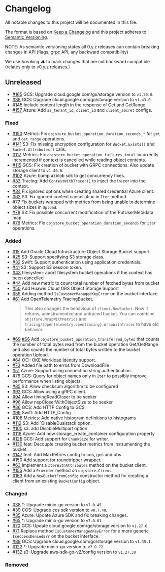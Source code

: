 # Changelog

All notable changes to this project will be documented in this file.

The format is based on [Keep a Changelog](http://keepachangelog.com/en/1.0.0/) and this project adheres to [Semantic Versioning](http://semver.org/spec/v2.0.0.html).

NOTE: As semantic versioning states all 0.y.z releases can contain breaking changes in API (flags, grpc API, any backward compatibility)

We use *breaking :warning:* to mark changes that are not backward compatible (relates only to v0.y.z releases.)

## Unreleased
- [#165](https://github.com/thanos-io/objstore/pull/165) GCS: Upgrade cloud.google.com/go/storage version to `v1.50.0`.
- [#38](https://github.com/thanos-io/objstore/pull/38) GCS: Upgrade cloud.google.com/go/storage version to `v1.43.0`.
- [#145](https://github.com/thanos-io/objstore/pull/145) Include content length in the response of Get and GetRange.
- [#157](https://github.com/thanos-io/objstore/pull/157) Azure: Add `az_tenant_id`, `client_id` and `client_secret` configs.

### Fixed
- [#153](https://github.com/thanos-io/objstore/pull/153) Metrics: Fix `objstore_bucket_operation_duration_seconds_*` for `get` and `get_range` operations.
- [#141](https://github.com/thanos-io/objstore/pull/142) S3: Fix missing encryption configuration for `Bucket.Exists()` and `Bucket.Attributes()` calls.
- [#117](https://github.com/thanos-io/objstore/pull/117) Metrics: Fix `objstore_bucket_operation_failures_total` incorrectly incremented if context is cancelled while reading object contents.
- [#115](https://github.com/thanos-io/objstore/pull/115) GCS: Fix creation of bucket with GRPC connections. Also update storage client to `v1.40.0`.
- [#102](https://github.com/thanos-io/objstore/pull/102) Azure: bump azblob sdk to get concurrency fixes.
- [#33](https://github.com/thanos-io/objstore/pull/33) Tracing: Add `ContextWithTracer()` to inject the tracer into the context.
- [#34](https://github.com/thanos-io/objstore/pull/34) Fix ignored options when creating shared credential Azure client.
- [#62](https://github.com/thanos-io/objstore/pull/62) S3: Fix ignored context cancellation in `Iter` method.
- [#77](https://github.com/thanos-io/objstore/pull/77) Fix buckets wrapped with metrics from being unable to determine object sizes in `Upload`.
- [#78](https://github.com/thanos-io/objstore/pull/78) S3: Fix possible concurrent modification of the PutUserMetadata map.
- [#79](https://github.com/thanos-io/objstore/pull/79) Metrics: Fix `objstore_bucket_operation_duration_seconds` for `iter` operations.

### Added
- [#15](https://github.com/thanos-io/objstore/pull/15) Add Oracle Cloud Infrastructure Object Storage Bucket support.
- [#25](https://github.com/thanos-io/objstore/pull/25) S3: Support specifying S3 storage class.
- [#32](https://github.com/thanos-io/objstore/pull/32) Swift: Support authentication using application credentials.
- [#41](https://github.com/thanos-io/objstore/pull/41) S3: Support S3 session token.
- [#43](https://github.com/thanos-io/objstore/pull/43) filesystem: abort filesystem bucket operations if the context has been cancelled
- [#44](https://github.com/thanos-io/objstore/pull/44) Add new metric to count total number of fetched bytes from bucket
- [#50](https://github.com/thanos-io/objstore/pull/50) Add Huawei Cloud OBS Object Storage Support
- [#59](https://github.com/thanos-io/objstore/pull/59) Adding method `IsCustomerManagedKeyError` on the bucket interface.
- [#61](https://github.com/thanos-io/objstore/pull/61) Add OpenTelemetry TracingBucket.
    > This also changes the behaviour of `client.NewBucket`. Now it returns, uninstrumented and untraced bucket.
    You can combine `objstore.WrapWithMetrics` and `tracing/{opentelemetry,opentracing}.WrapWithTraces` to have old behavior.
- [#69](https://github.com/thanos-io/objstore/pull/69) [#66](https://github.com/thanos-io/objstore/pull/66) Add `objstore_bucket_operation_transferred_bytes` that counts the number of total bytes read from the bucket operation Get/GetRange and also counts the number of total bytes written to the bucket operation Upload.
- [#64](https://github.com/thanos-io/objstore/pull/64) OCI: OKE Workload Identity support.
- [#73](https://github.com/thanos-io/objstore/pull/73) Аdded file path to erros from DownloadFile
- [#51](https://github.com/thanos-io/objstore/pull/51) Azure: Support using connection string authentication.
- [#76](https://github.com/thanos-io/objstore/pull/76) GCS: Query for object names only in `Iter` to possibly improve performance when listing objects.
- [#85](https://github.com/thanos-io/objstore/pull/85) S3: Allow checksum algorithm to be configured
- [#92](https://github.com/thanos-io/objstore/pull/92) GCS: Allow using a gRPC client.
- [#94](https://github.com/thanos-io/objstore/pull/94) Allow timingReadCloser to be seeker
- [#96](https://github.com/thanos-io/objstore/pull/96) Allow nopCloserWithObjectSize to be seeker
- [#86](https://github.com/thanos-io/objstore/pull/86) GCS: Add HTTP Config to GCS
- [#99](https://github.com/thanos-io/objstore/pull/99) Swift: Add HTTP_Config
- [#108](https://github.com/thanos-io/objstore/pull/108) Metrics: Add native histogram definitions to histograms
- [#112](https://github.com/thanos-io/objstore/pull/112) S3: Add `DisableDualstack option.
- [#100](https://github.com/thanos-io/objstore/pull/100) s3: add DisableMultipart option
- [#116](https://github.com/thanos-io/objstore/pull/116) Azure: Add new storage_create_container configuration property
- [#128](https://github.com/thanos-io/objstore/pull/128) GCS: Add support for `ChunkSize` for writer.
- [#130](https://github.com/thanos-io/objstore/pull/130) feat: Decouple creating bucket metrics from instrumenting the bucket
- [#147](https://github.com/thanos-io/objstore/pull/147) feat: Add MaxRetries config to cos, gcs and obs.
- [#150](https://github.com/thanos-io/objstore/pull/150) Add support for roundtripper wrapper.
- [#63](https://github.com/thanos-io/objstore/pull/63) Implement a `IterWithAttributes` method on the bucket client.
- [#155](https://github.com/thanos-io/objstore/pull/155) Add a `Provider` method on `objstore.Client`.
- [#163](https://github.com/thanos-io/objstore/pull/145) Add a `NewBucketFromConfig` constructor method for creating a client from an existing `BucketConfig` object.


### Changed
- [#38](https://github.com/thanos-io/objstore/pull/38) *: Upgrade minio-go version to `v7.0.45`.
- [#39](https://github.com/thanos-io/objstore/pull/39) COS: Upgrade cos sdk version to `v0.7.40`.
- [#35](https://github.com/thanos-io/objstore/pull/35) Azure: Update Azure SDK and fix breaking changes.
- [#65](https://github.com/thanos-io/objstore/pull/65) *: Upgrade minio-go version to `v7.0.61`.
- [#70](https://github.com/thanos-io/objstore/pull/70) GCS: Update cloud.google.com/go/storage version to `v1.27.0`.
- [#71](https://github.com/thanos-io/objstore/pull/71) Replace method `IsCustomerManagedKeyError` for a more generic `IsAccessDeniedErr` on the bucket interface.
- [#89](https://github.com/thanos-io/objstore/pull/89) GCS: Upgrade cloud.google.com/go/storage version to `v1.35.1`.
- [#123](https://github.com/thanos-io/objstore/pull/123) *: Upgrade minio-go version to `v7.0.72`.
- [#132](https://github.com/thanos-io/objstore/pull/132) s3: Upgrade aws-sdk-go-v2/config version to `v1.27.30`

### Removed
